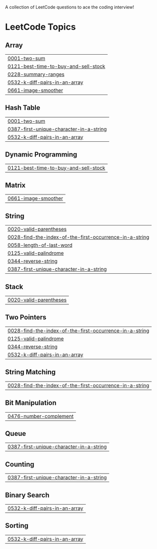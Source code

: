 A collection of LeetCode questions to ace the coding interview!
<!---LeetCode Topics Start-->
# LeetCode Topics
## Array
|  |
| ------- |
| [0001-two-sum](https://github.com/ankan24/LeetCode-Solutions/tree/master/0001-two-sum) |
| [0121-best-time-to-buy-and-sell-stock](https://github.com/ankan24/LeetCode-Solutions/tree/master/0121-best-time-to-buy-and-sell-stock) |
| [0228-summary-ranges](https://github.com/ankan24/LeetCode-Solutions/tree/master/0228-summary-ranges) |
| [0532-k-diff-pairs-in-an-array](https://github.com/ankan24/LeetCode-Solutions/tree/master/0532-k-diff-pairs-in-an-array) |
| [0661-image-smoother](https://github.com/ankan24/LeetCode-Solutions/tree/master/0661-image-smoother) |
## Hash Table
|  |
| ------- |
| [0001-two-sum](https://github.com/ankan24/LeetCode-Solutions/tree/master/0001-two-sum) |
| [0387-first-unique-character-in-a-string](https://github.com/ankan24/LeetCode-Solutions/tree/master/0387-first-unique-character-in-a-string) |
| [0532-k-diff-pairs-in-an-array](https://github.com/ankan24/LeetCode-Solutions/tree/master/0532-k-diff-pairs-in-an-array) |
## Dynamic Programming
|  |
| ------- |
| [0121-best-time-to-buy-and-sell-stock](https://github.com/ankan24/LeetCode-Solutions/tree/master/0121-best-time-to-buy-and-sell-stock) |
## Matrix
|  |
| ------- |
| [0661-image-smoother](https://github.com/ankan24/LeetCode-Solutions/tree/master/0661-image-smoother) |
## String
|  |
| ------- |
| [0020-valid-parentheses](https://github.com/ankan24/LeetCode-Solutions/tree/master/0020-valid-parentheses) |
| [0028-find-the-index-of-the-first-occurrence-in-a-string](https://github.com/ankan24/LeetCode-Solutions/tree/master/0028-find-the-index-of-the-first-occurrence-in-a-string) |
| [0058-length-of-last-word](https://github.com/ankan24/LeetCode-Solutions/tree/master/0058-length-of-last-word) |
| [0125-valid-palindrome](https://github.com/ankan24/LeetCode-Solutions/tree/master/0125-valid-palindrome) |
| [0344-reverse-string](https://github.com/ankan24/LeetCode-Solutions/tree/master/0344-reverse-string) |
| [0387-first-unique-character-in-a-string](https://github.com/ankan24/LeetCode-Solutions/tree/master/0387-first-unique-character-in-a-string) |
## Stack
|  |
| ------- |
| [0020-valid-parentheses](https://github.com/ankan24/LeetCode-Solutions/tree/master/0020-valid-parentheses) |
## Two Pointers
|  |
| ------- |
| [0028-find-the-index-of-the-first-occurrence-in-a-string](https://github.com/ankan24/LeetCode-Solutions/tree/master/0028-find-the-index-of-the-first-occurrence-in-a-string) |
| [0125-valid-palindrome](https://github.com/ankan24/LeetCode-Solutions/tree/master/0125-valid-palindrome) |
| [0344-reverse-string](https://github.com/ankan24/LeetCode-Solutions/tree/master/0344-reverse-string) |
| [0532-k-diff-pairs-in-an-array](https://github.com/ankan24/LeetCode-Solutions/tree/master/0532-k-diff-pairs-in-an-array) |
## String Matching
|  |
| ------- |
| [0028-find-the-index-of-the-first-occurrence-in-a-string](https://github.com/ankan24/LeetCode-Solutions/tree/master/0028-find-the-index-of-the-first-occurrence-in-a-string) |
## Bit Manipulation
|  |
| ------- |
| [0476-number-complement](https://github.com/ankan24/LeetCode-Solutions/tree/master/0476-number-complement) |
## Queue
|  |
| ------- |
| [0387-first-unique-character-in-a-string](https://github.com/ankan24/LeetCode-Solutions/tree/master/0387-first-unique-character-in-a-string) |
## Counting
|  |
| ------- |
| [0387-first-unique-character-in-a-string](https://github.com/ankan24/LeetCode-Solutions/tree/master/0387-first-unique-character-in-a-string) |
## Binary Search
|  |
| ------- |
| [0532-k-diff-pairs-in-an-array](https://github.com/ankan24/LeetCode-Solutions/tree/master/0532-k-diff-pairs-in-an-array) |
## Sorting
|  |
| ------- |
| [0532-k-diff-pairs-in-an-array](https://github.com/ankan24/LeetCode-Solutions/tree/master/0532-k-diff-pairs-in-an-array) |
<!---LeetCode Topics End-->
